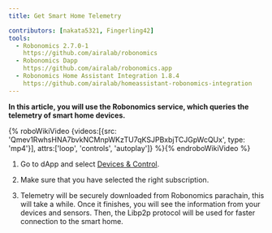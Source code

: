 ```yaml
---
title: Get Smart Home Telemetry

contributors: [nakata5321, Fingerling42]
tools:
  - Robonomics 2.7.0-1
    https://github.com/airalab/robonomics
  - Robonomics Dapp
    https://github.com/airalab/robonomics.app
  - Robonomics Home Assistant Integration 1.8.4
    https://github.com/airalab/homeassistant-robonomics-integration
---
```


**In this article, you will use the Robonomics service, which queries the telemetry of smart home devices.**

{% roboWikiVideo {videos:[{src: 'Qmev1RwhsHNA7bvkNCMnpWKzTU7qKSJPBxbjTCJGpWcQUx', type: 'mp4'}], attrs:['loop', 'controls', 'autoplay']} %}{% endroboWikiVideo %}

1. Go to dApp and select [Devices & Control](https://robonomics.app/#/telemetry).

2. Make sure that you have selected the right subscription.

3. Telemetry will be securely downloaded from Robonomics parachain, this will take a while. Once it finishes, you will see the information from your devices and sensors. Then, the Libp2p protocol will be used for faster connection to the smart home.
